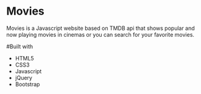 # Movies

Movies is a Javascript website based on TMDB api that shows popular and now playing movies in cinemas or you can search for your favorite movies.


#Built with
* HTML5
* CSS3
* Javascript
* jQuery
* Bootstrap

